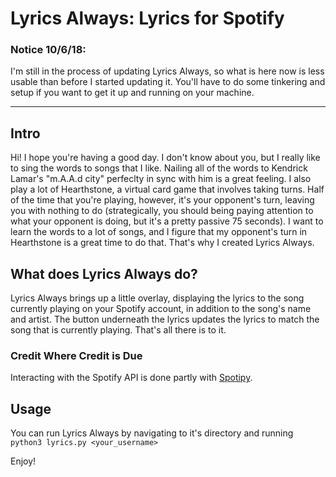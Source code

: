 # Lyrics Always: Lyrics for Spotify

### Notice 10/6/18:
I'm still in the process of updating Lyrics Always, so what is here now is less usable than before I started updating it. You'll have to do some tinkering and setup if you want to get it up and running on your machine.

---

## Intro
Hi! I hope you're having a good day. I don't know about you, but I really like to
sing the words to songs that I like. Nailing all of the words to Kendrick Lamar's "m.A.A.d city"
perfeclty in sync with him is a great feeling. I also play a lot of Hearthstone, a virtual card game
that involves taking turns. Half of the time that you're playing, however, it's your opponent's turn, leaving you
with nothing to do (strategically, you should being paying attention to what your opponent is doing, but it's a pretty passive
75 seconds). I want to learn the words to a lot of songs, and I figure that my opponent's turn in Hearthstone
is a great time to do that. That's why I created Lyrics Always.

## What does Lyrics Always do?
Lyrics Always brings up a little overlay, displaying the lyrics to the song currently playing on your Spotify account, in addition
to the song's name and artist. The button underneath the lyrics updates the lyrics to match the song that is currently playing.
That's all there is to it.

### Credit Where Credit is Due
Interacting with the Spotify API is done partly with [Spotipy](https://github.com/plamere/spotipy).

## Usage
You can run Lyrics Always by navigating to it's directory and running `python3 lyrics.py <your_username>`

Enjoy!
